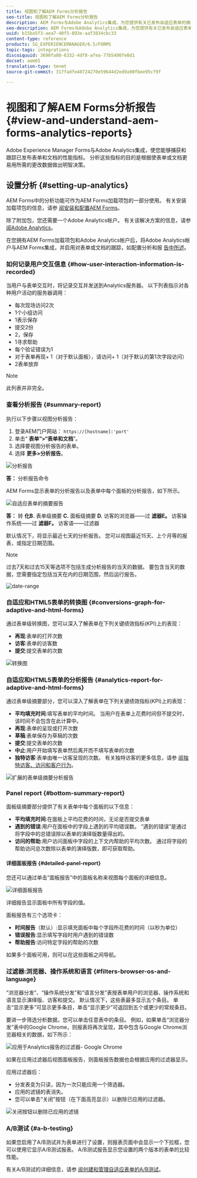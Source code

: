 ```yaml
---
title: 视图和了解AEM Forms分析报告
seo-title: 视图和了解AEM Forms分析报告
description: AEM Forms与Adobe Analytics集成，为您提供有关已发布自适应表单的摘要和详细分析。
seo-description: AEM Forms与Adobe Analytics集成，为您提供有关已发布自适应表单的摘要和详细分析。
uuid: b15ba5f3-aea7-40f5-893e-aaf3834cbc33
content-type: reference
products: SG_EXPERIENCEMANAGER/6.5/FORMS
topic-tags: integrations
discoiquuid: 3690fa80-6332-4df8-afea-77b5490fe0d1
docset: aem65
translation-type: tm+mt
source-git-commit: 317fadfe48724270e59644d2ed9a90fbee95cf9f

---
```



# 视图和了解AEM Forms分析报告 {#view-and-understand-aem-forms-analytics-reports}

Adobe Experience Manager Forms与Adobe Analytics集成，使您能够捕获和跟踪已发布表单和文档的性能指标。 分析这些指标的目的是根据使表单或文档更易用所需的更改数据做出明智决策。

## 设置分析 {#setting-up-analytics}

AEM Forms中的分析功能可作为AEM Forms加载项包的一部分使用。 有关安装加载项包的信息，请参 [阅安装和配置AEM Forms](../../forms/using/installing-configuring-aem-forms-osgi.md)。

除了附加包，您还需要一个Adobe Analytics帐户。 有关该解决方案的信息，请参 [阅Adobe Analytics](https://www.adobe.com/solutions/digital-analytics.html)。

在您拥有AEM Forms加载项包和Adobe Analytics帐户后，将Adobe Analytics帐户与AEM Forms集成，并启用对表单或文档的跟踪，如配置分析和报 [告中所述](../../forms/using/configure-analytics-forms-documents.md)。

### 如何记录用户交互信息 {#how-user-interaction-information-is-recorded}

当用户与表单交互时，将记录交互并发送到Analytics服务器。 以下列表指示对各种用户活动的服务器调用：

* 每次现场访问2次
* 1个小组访问
* 1表示保存
* 提交2份
* 2，保存
* 1寻求帮助
* 每个验证错误为1
* 对于表单再现+ 1（对于默认面板），请访问+ 1（对于默认的第1次字段访问）
* 2表单放弃

>[!NOTE]
>
>此列表并非完全。

### 查看分析报告 {#summary-report}

执行以下步骤以视图分析报告：

1. 登录AEM门户网站： `https://[hostname]:'port'`
1. 单击“ **表单”>“表单和文档**”。
1. 选择要视图分析报告的表单。
1. 选择 **更多>分析报告**。

![分析报告](assets/analyticsreport.png)

**答：** 分析报告命令

AEM Forms显示表单的分析报告以及表单中每个面板的分析报告，如下所示。

![自适应表单的摘要报告](assets/analyticsdashboard_callout.png)

**答：** 转 **化B.** 表单级摘要 **C.** 面板级摘要 **D.** 访客的浏览器——过 **滤器E。** 访客操作系统——过 **滤器F。** 访客语——过滤器

默认情况下，将显示最近七天的分析报告。 您可以视图最近15天、上个月等的报表，或指定日期范围。

>[!NOTE]
>
>过去7天和过去15天等选项不包括生成分析报告的当天的数据。 要包含当天的数据，您需要指定包括当天在内的日期范围，然后运行报告。

![date-range](assets/date-range.png)

### 自适应和HTML5表单的转换图 {#conversions-graph-for-adaptive-and-html-forms}

通过表单级转换图，您可以深入了解表单在下列关键绩效指标(KPI)上的表现：

* **再现**:表单的打开次数
* **访客**:表单的访客数
* **提交**:提交表单的次数

![转换图](assets/conversion-graph.png)

### 自适应和HTML5表单的分析报告 {#analytics-report-for-adaptive-and-html-forms}

通过表单级摘要部分，您可以深入了解表单在下列关键绩效指标(KPI)上的表现：

* **平均填充时间**:填写表单的平均时间。 当用户在表单上花费时间但不提交时，该时间不会包含在此计算中。
* **再现**:表单的呈现或打开次数
* **草稿**:表单保存为草稿的次数
* **提交**:提交表单的次数
* **中止**:用户开始填写表单然后离开而不填写表单的次数
* **独特访客**:表单由唯一访客呈现的次数。 有关独特访客的更多信息，请参 [阅独特访客、访问和客户行为](https://helpx.adobe.com/analytics/kb/unique-visitors-visitor-behavior.html)。

![扩展的表单级摘要分析报告](assets/analytics-report.png)

### Panel report {#bottom-summary-report}

面板级摘要部分提供了有关表单中每个面板的以下信息：

* **平均填充时间**:在面板上平均花费的时间，无论是否提交表单
* **遇到的错误**:用户在面板中的字段上遇到的平均错误数。 “遇到的错误”是通过将字段中的总错误除以表单的演绎版数量得出的。
* **访问的帮助**:用户访问面板中字段的上下文内帮助的平均次数。 通过将字段的帮助访问总次数除以表单的演绎版数，即可获取帮助。

#### 详细面板报告 {#detailed-panel-report}

您还可以通过单击“面板报告”中的面板名称来视图每个面板的详细信息。

![详细面板报告](assets/panel-report-detailed.png)

详细报告显示面板中所有字段的值。

面板报告有三个选项卡：

* **时间报告**（默认）:显示填充面板中每个字段所花费的时间（以秒为单位）
* **错误报告**:显示填写字段时用户遇到的错误数
* **帮助报告**:访问特定字段的帮助的次数

如果多个面板可用，则可以在这些面板之间导航。

### 过滤器:浏览器、操作系统和语言 {#filters-browser-os-and-language}

“浏览器分发”、“操作系统分发”和“语言分发”表按表单用户的浏览器、操作系统和语言显示演绎版、访客和提交。 默认情况下，这些表最多显示五个条目。 单击“显示更多”可显示更多条目，单击“显示更少”可返回到五个或更少的常规条目。

要进一步筛选分析数据，您可以单击任意表中的条目。 例如，如果单击“浏览器分发”表中的Google Chrome，则报表将再次呈现，其中包含与Google Chrome浏览器相关的数据，如下所示：

![应用于Analytics报告的过滤器- Google Chrome ](assets/filter-1.png)

如果在应用过滤器后视图面板报告，则面板报告数据也会根据应用的过滤器显示。

应用过滤器后：

* 分发表变为只读，因为一次只能应用一个筛选器。
* 应用的滤镜的表消失。
* 您可以单击“关闭”按钮（在下面高亮显示）以删除已应用的过滤器。

![关闭按钮以删除已应用的滤镜](assets/close-filter.png)

### A/B测试 {#a-b-testing}

如果您启用了A/B测试并为表单进行了设置，则报表页面中会显示一个下拉框，您可以使用它显示A/B测试报表。 A/B测试报告显示您设置的两个版本的表单的比较性能。

有关A/B测试的详细信息，请参 [阅创建和管理自适应表单的A/B测试](../../forms/using/ab-testing-adaptive-forms.md)。
